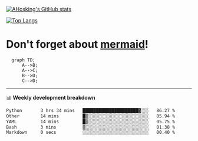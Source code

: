 [![AHosking's GitHub stats](https://github-readme-stats.vercel.app/api?username=ahosking&count_private=true&show_icons=true&theme=onedark&hide_rank=true&include_all_commits=true)](https://github.com/ahosking)

[![Top Langs](https://github-readme-stats.vercel.app/api/top-langs/?username=ahosking&layout=compact&theme=onedark)](https://github.com/ahosking)


# Don't forget about [mermaid](https://github.blog/2022-02-14-include-diagrams-markdown-files-mermaid/)!

```mermaid
  graph TD;
      A-->B;
      A-->C;
      B-->D;
      C-->D;
```
-------

📊 **Weekly development breakdown**

<!--START_SECTION:waka-->

```txt
Python       3 hrs 34 mins   █████████████████████▓░░░   86.27 %
Other        14 mins         █▒░░░░░░░░░░░░░░░░░░░░░░░   05.94 %
YAML         14 mins         █▒░░░░░░░░░░░░░░░░░░░░░░░   05.75 %
Bash         3 mins          ▒░░░░░░░░░░░░░░░░░░░░░░░░   01.38 %
Markdown     0 secs          ░░░░░░░░░░░░░░░░░░░░░░░░░   00.40 %
```

<!--END_SECTION:waka-->
